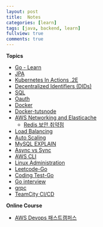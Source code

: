 ```yaml
---
layout: post
title:  Notes
categories: [learn]
tags: [java, backend, learn]
fullview: true
comments: true
---
```



**Topics**
- [Go - Learn](golang)
- [JPA](jpa)
- [Kubernetes In Actions .2E](doc_k_in_actions)
- [Decentralized Identifiers (DIDs)](did.pdf)
- [SQL](sql)
- [Oauth](oauth)
- [Docker](docker)
- [Docker-tutsnode](docker_tutsnode)
- [AWS Networking and  Elasticache](elasticache)
    - [Redis 보안 취약점](redis_hacked)
- [Load Balancing](load_balancing)
- [Auto Scaling](auto_scaling)
- [MySQL EXPLAIN](mysql_explain)
- [Async vs Sync](async_sync)
- [AWS CLI](doc_aws_cli)
- [Linux Administration](linux_admin)
- [Leetcode-Go](go_leet)
- [Coding Test-Go](go_coding_test)
- [Go interview](interview_golang)
- [grpc](grpc)
- [TeamCity CI/CD](https://github.com/jnuho/learn/blob/main/cicd.md)

<!--
**Coding Test**
- [Golang leetcode](go_leet)
- [Golang baekjoon](baekjoon)
- [파이썬.Crash Course.2E](python_crash_course)
- [파이썬.코딩 basic](python_coding_basic)
- [파이썬.코딩 test](python_coding_test)
- [파이썬.baekjun](python_baekjun)
- [자바](README_java)
-->

**Online Course**
- [AWS Devops 패스트캠퍼스](fc_aws)

